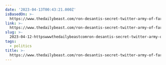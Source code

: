 ```yaml
---
date: '2023-04-13T00:43:21.000Z'
isBasedOn: >-
  https://www.thedailybeast.com/ron-desantis-secret-twitter-army-of-far-right-influencers?ref=home
link: >-
  https://www.thedailybeast.com/ron-desantis-secret-twitter-army-of-far-right-influencers?ref=home
slug: >-
  2023-04-12-httpswwwthedailybeastcomron-desantis-secret-twitter-army-of-far-right-influencersrefhome
tags:
  - politics
title: >-
  https://www.thedailybeast.com/ron-desantis-secret-twitter-army-of-far-right-influencers?ref=home
---
```


